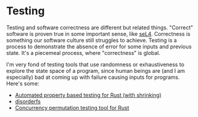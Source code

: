 # Testing

Testing and software correctness are different but related things. "Correct"
software is proven true in some important sense, like
[seL4](https://sel4.systems/). Correctness is something our software culture
still struggles to achieve. Testing is a process to demonstrate the absence of
error for some inputs and previous state. It's a piecemeal process, where
"correctness" is global.

I'm very fond of testing tools that use randomness or exhaustiveness to explore
the state space of a program, since human beings are (and I am especially) bad
at coming up with failure causing inputs for programs. Here's some:

* [Automated property based testing for Rust (with shrinking)](https://github.com/BurntSushi/quickcheck)
* [disorderfs](https://salsa.debian.org/reproducible-builds/disorderfs)
* [Concurrency permutation testing tool for Rust](https://github.com/tokio-rs/loom)
